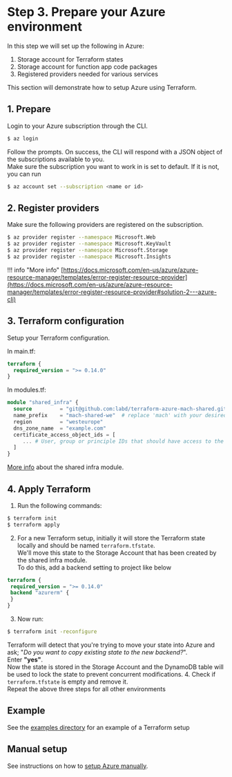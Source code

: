 # Step 3. Prepare your Azure environment

In this step we will set up the following in Azure:

1. Storage account for Terraform states
2. Storage account for function app code packages
3. Registered providers needed for various services

This section will demonstrate how to setup Azure using Terraform.

## 1. Prepare

Login to your Azure subscription through the CLI.

```bash
$ az login
```
Follow the prompts. On success, the CLI will respond with a JSON object of the subscriptions available to you.<br>
Make sure the subscription you want to work in is set to default. If it is not, you can run

```bash
$ az account set --subscription <name or id>
```

## 2. Register providers

Make sure the following providers are registered on the subscription.

```bash
$ az provider register --namespace Microsoft.Web
$ az provider register --namespace Microsoft.KeyVault
$ az provider register --namespace Microsoft.Storage
$ az provider register --namespace Microsoft.Insights
```

!!! info "More info"
    [https://docs.microsoft.com/en-us/azure/azure-resource-manager/templates/error-register-resource-provider](https://docs.microsoft.com/en-us/azure/azure-resource-manager/templates/error-register-resource-provider#solution-2---azure-cli)

## 3. Terraform configuration
Setup your Terraform configuration.

In main.tf:

```terraform
terraform {
  required_version = ">= 0.14.0"
}
```

In modules.tf:

```terraform
module "shared_infra" {
  source         = "git@github.com:labd/terraform-azure-mach-shared.git"
  name_prefix    = "mach-shared-we"  # replace 'mach' with your desired prefix
  region         = "westeurope"
  dns_zone_name  = "example.com"
  certificate_access_object_ids = [
     ... # User, group or principle IDs that should have access to the resources
  ]
}
```

[More info](https://github.com/labd/terraform-azure-mach-shared) about the shared infra module.

## 4. Apply Terraform
1. Run the following commands:
```bash
$ terraform init
$ terraform apply
```
2. For a new Terraform setup, initially it will store the Terraform state locally and should be named `terraform.tfstate`.<br>
   We'll move this state to the Storage Account that has been created by the shared infra module.<br>
   To do this, add a backend setting to project like below
```terraform
terraform {
 required_version = ">= 0.14.0"
 backend "azurerm" {
 }
}
```
3. Now run:
```bash
$ terraform init -reconfigure 
```
Terraform will detect that you're trying to move your state into Azure and ask; "*Do you want to copy existing state to the new backend?*".<br>
Enter **"yes"**.<br>
Now the state is stored in the Storage Account and the DynamoDB table will be used to lock the state to prevent concurrent modifications.
4. Check if `terraform.tfstate` is empty and remove it.<br>
   Repeat the above three steps for all other environments

## Example

See the [examples directory](https://github.com/labd/mach-composer/tree/master/examples/azure/infra/) for an example of a Terraform setup


## Manual setup

See instructions on how to [setup Azure manually](./azure_manual.md).